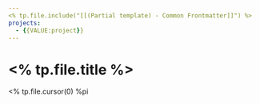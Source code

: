 ```yaml
---
<% tp.file.include("[[(Partial template) - Common Frontmatter]]") %>
projects: 
  - {{VALUE:project}}
---
```

# <% tp.file.title %>

<% tp.file.cursor(0) %pi